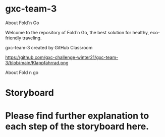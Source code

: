 # gxc-team-3

About Fold´n Go

Welcome to the repository of Fold´n Go, the best solution for healthy, eco-friendly traveling.

gxc-team-3 created by GitHub Classroom

https://github.com/gxc-challenge-winter21/gxc-team-3/blob/main/Klappfahrrad.png

About Fold n go



# Storyboard


# Please find further explanation to each step of the storyboard here.





